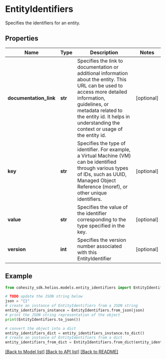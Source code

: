 # EntityIdentifiers

Specifies the identifiers for an entity.

## Properties

Name | Type | Description | Notes
------------ | ------------- | ------------- | -------------
**documentation_link** | **str** | Specifies the link to documentation or additional information about the entity. This URL can be used to access more detailed information, guidelines, or metadata related to the entity id. It helps in understanding the context or usage of the entity id. | [optional] 
**key** | **str** | Specifies the type of identifier. For example, a Virtual Machine (VM) can be identified through various types of IDs, such as UUID, Managed Object Reference (moref), or other unique identifiers. | [optional] 
**value** | **str** | Specifies the value of the identifier corresponding to the type specified in the key. | [optional] 
**version** | **int** | Specifies the version number associated with this EntityIdentifier | [optional] 

## Example

```python
from cohesity_sdk.helios.models.entity_identifiers import EntityIdentifiers

# TODO update the JSON string below
json = "{}"
# create an instance of EntityIdentifiers from a JSON string
entity_identifiers_instance = EntityIdentifiers.from_json(json)
# print the JSON string representation of the object
print(EntityIdentifiers.to_json())

# convert the object into a dict
entity_identifiers_dict = entity_identifiers_instance.to_dict()
# create an instance of EntityIdentifiers from a dict
entity_identifiers_from_dict = EntityIdentifiers.from_dict(entity_identifiers_dict)
```
[[Back to Model list]](../README.md#documentation-for-models) [[Back to API list]](../README.md#documentation-for-api-endpoints) [[Back to README]](../README.md)


